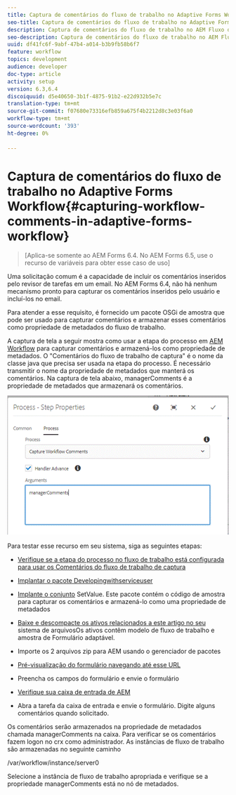 ```yaml
---
title: Captura de comentários do fluxo de trabalho no Adaptive Forms Workflow
seo-title: Captura de comentários do fluxo de trabalho no Adaptive Forms Workflow
description: Captura de comentários do fluxo de trabalho no AEM Fluxo de trabalho
seo-description: Captura de comentários do fluxo de trabalho no AEM Fluxo de trabalho
uuid: df41fc6f-9abf-47b4-a014-b3b9fb58b6f7
feature: workflow
topics: development
audience: developer
doc-type: article
activity: setup
version: 6.3,6.4
discoiquuid: d5e40650-3b1f-4875-91b2-e22d932b5e7c
translation-type: tm+mt
source-git-commit: f07680e73316efb859a675f4b2212d8c3e03f6a0
workflow-type: tm+mt
source-wordcount: '393'
ht-degree: 0%

---
```



# Captura de comentários do fluxo de trabalho no Adaptive Forms Workflow{#capturing-workflow-comments-in-adaptive-forms-workflow}

>[Aplica-se somente ao AEM Forms 6.4. No AEM Forms 6.5, use o recurso de variáveis para obter esse caso de uso]

Uma solicitação comum é a capacidade de incluir os comentários inseridos pelo revisor de tarefas em um email. No AEM Forms 6.4, não há nenhum mecanismo pronto para capturar os comentários inseridos pelo usuário e incluí-los no email.

Para atender a esse requisito, é fornecido um pacote OSGi de amostra que pode ser usado para capturar comentários e armazenar esses comentários como propriedade de metadados do fluxo de trabalho.

A captura de tela a seguir mostra como usar a etapa do processo em [AEM Workflow](http://localhost:4502/editor.html/conf/global/settings/workflow/models/CaptureComments.html) para capturar comentários e armazená-los como propriedade de metadados. O &quot;Comentários do fluxo de trabalho de captura&quot; é o nome da classe java que precisa ser usada na etapa do processo. É necessário transmitir o nome da propriedade de metadados que manterá os comentários. Na captura de tela abaixo, managerComments é a propriedade de metadados que armazenará os comentários.

![workflow comments1](assets/workflowcomments1.gif)

Para testar esse recurso em seu sistema, siga as seguintes etapas:
* [Verifique se a etapa do processo no fluxo de trabalho está configurada para usar os Comentários do fluxo de trabalho de captura](http://localhost:4502/editor.html/conf/global/settings/workflow/models/CaptureComments.html)

* [Implantar o pacote Developingwithserviceuser](/help/forms/assets/common-osgi-bundles/DevelopingWithServiceUser.jar)

* [Implante o conjunto](/help/forms/assets/common-osgi-bundles/SetValueApp.core-1.0-SNAPSHOT.jar) SetValue. Este pacote contém o código de amostra para capturar os comentários e armazená-lo como uma propriedade de metadados

* [Baixe e descompacte os ativos relacionados a este artigo no seu ](assets/capturecomments.zip) sistema de arquivosOs ativos contêm modelo de fluxo de trabalho e amostra de Formulário adaptável.

* Importe os 2 arquivos zip para AEM usando o gerenciador de pacotes

* [Pré-visualização do formulário navegando até esse URL](http://localhost:4502/content/dam/formsanddocuments/capturecomments/jcr:content?wcmmode=disabled)

* Preencha os campos do formulário e envie o formulário

* [Verifique sua caixa de entrada de AEM](http://localhost:4502/aem/inbox)

* Abra a tarefa da caixa de entrada e envie o formulário. Digite alguns comentários quando solicitado.

Os comentários serão armazenados na propriedade de metadados chamada managerComments na caixa. Para verificar se os comentários fazem logon no crx como administrador. As instâncias de fluxo de trabalho são armazenadas no seguinte caminho

/var/workflow/instance/server0

Selecione a instância de fluxo de trabalho apropriada e verifique se a propriedade managerComments está no nó de metadados.

